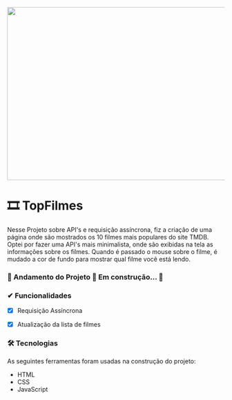 <img src="https://canalcienciascriminais.com.br/wp-content/uploads/2019/05/cinema.png" width="1100px" height="400px">
   
# 🎞 TopFilmes
 Nesse Projeto sobre API's e requisição assíncrona, fiz a criação de uma página onde são mostrados os 10 filmes mais populares do site TMDB. Optei por fazer uma API's mais minimalista, onde são exibidas na tela as informações sobre os filmes. Quando é passado o mouse sobre o filme, é mudado a cor de fundo para mostrar qual filme você está lendo.

### 🚧  Andamento do Projeto 🚀 Em construção...  🚧

### ✔ Funcionalidades

  - [x] Requisição Assíncrona
  - [x] Atualização da lista de filmes
 

### 🛠 Tecnologias

As seguintes ferramentas foram usadas na construção do projeto:

- HTML
- CSS
- JavaScript
